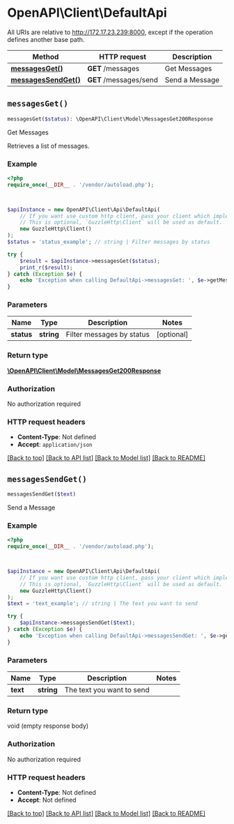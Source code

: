 # OpenAPI\Client\DefaultApi

All URIs are relative to http://172.17.23.239:8000, except if the operation defines another base path.

| Method | HTTP request | Description |
| ------------- | ------------- | ------------- |
| [**messagesGet()**](DefaultApi.md#messagesGet) | **GET** /messages | Get Messages |
| [**messagesSendGet()**](DefaultApi.md#messagesSendGet) | **GET** /messages/send | Send a Message |


## `messagesGet()`

```php
messagesGet($status): \OpenAPI\Client\Model\MessagesGet200Response
```

Get Messages

Retrieves a list of messages.

### Example

```php
<?php
require_once(__DIR__ . '/vendor/autoload.php');



$apiInstance = new OpenAPI\Client\Api\DefaultApi(
    // If you want use custom http client, pass your client which implements `GuzzleHttp\ClientInterface`.
    // This is optional, `GuzzleHttp\Client` will be used as default.
    new GuzzleHttp\Client()
);
$status = 'status_example'; // string | Filter messages by status

try {
    $result = $apiInstance->messagesGet($status);
    print_r($result);
} catch (Exception $e) {
    echo 'Exception when calling DefaultApi->messagesGet: ', $e->getMessage(), PHP_EOL;
}
```

### Parameters

| Name | Type | Description  | Notes |
| ------------- | ------------- | ------------- | ------------- |
| **status** | **string**| Filter messages by status | [optional] |

### Return type

[**\OpenAPI\Client\Model\MessagesGet200Response**](../Model/MessagesGet200Response.md)

### Authorization

No authorization required

### HTTP request headers

- **Content-Type**: Not defined
- **Accept**: `application/json`

[[Back to top]](#) [[Back to API list]](../../README.md#endpoints)
[[Back to Model list]](../../README.md#models)
[[Back to README]](../../README.md)

## `messagesSendGet()`

```php
messagesSendGet($text)
```

Send a Message

### Example

```php
<?php
require_once(__DIR__ . '/vendor/autoload.php');



$apiInstance = new OpenAPI\Client\Api\DefaultApi(
    // If you want use custom http client, pass your client which implements `GuzzleHttp\ClientInterface`.
    // This is optional, `GuzzleHttp\Client` will be used as default.
    new GuzzleHttp\Client()
);
$text = 'text_example'; // string | The text you want to send

try {
    $apiInstance->messagesSendGet($text);
} catch (Exception $e) {
    echo 'Exception when calling DefaultApi->messagesSendGet: ', $e->getMessage(), PHP_EOL;
}
```

### Parameters

| Name | Type | Description  | Notes |
| ------------- | ------------- | ------------- | ------------- |
| **text** | **string**| The text you want to send | |

### Return type

void (empty response body)

### Authorization

No authorization required

### HTTP request headers

- **Content-Type**: Not defined
- **Accept**: Not defined

[[Back to top]](#) [[Back to API list]](../../README.md#endpoints)
[[Back to Model list]](../../README.md#models)
[[Back to README]](../../README.md)
